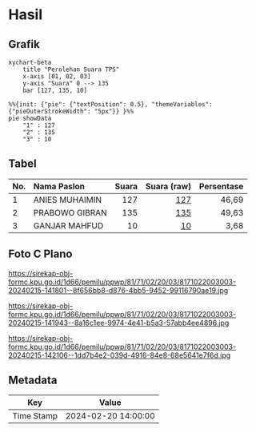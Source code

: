 # Hasil

## Grafik

```mermaid
xychart-beta
    title "Perolehan Suara TPS"
    x-axis [01, 02, 03]
    y-axis "Suara" 0 --> 135
    bar [127, 135, 10]
```

```mermaid
%%{init: {"pie": {"textPosition": 0.5}, "themeVariables": {"pieOuterStrokeWidth": "5px"}} }%%
pie showData
    "1" : 127
    "2" : 135
    "3" : 10
```

## Tabel

| No. | Nama Paslon    | Suara | Suara (raw) | Persentase |
|:--- |:-------------- | -----:| -----------:| ----------:|
| 1   | ANIES MUHAIMIN | 127   | [127][p-1]  | 46,69      |
| 2   | PRABOWO GIBRAN | 135   | [135][p-2]  | 49,63      |
| 3   | GANJAR MAHFUD  | 10    | [10][p-3]   | 3,68       |


[p-1]: https://github.com/gigit-pemilu/pemilu-2024-81-maluku/blob/main/pilpres/hitung-suara/sub/81-maluku/sub/71-kota-ambon/sub/02-sirimau/sub/2003-batu-merah/sub/003-tps/sub/paslon-1.txt
[p-2]: https://github.com/gigit-pemilu/pemilu-2024-81-maluku/blob/main/pilpres/hitung-suara/sub/81-maluku/sub/71-kota-ambon/sub/02-sirimau/sub/2003-batu-merah/sub/003-tps/sub/paslon-2.txt
[p-3]: https://github.com/gigit-pemilu/pemilu-2024-81-maluku/blob/main/pilpres/hitung-suara/sub/81-maluku/sub/71-kota-ambon/sub/02-sirimau/sub/2003-batu-merah/sub/003-tps/sub/paslon-3.txt

## Foto C Plano

https://sirekap-obj-formc.kpu.go.id/1d66/pemilu/ppwp/81/71/02/20/03/8171022003003-20240215-141801--8f656bb8-d876-4bb5-9452-99116790ae19.jpg

https://sirekap-obj-formc.kpu.go.id/1d66/pemilu/ppwp/81/71/02/20/03/8171022003003-20240215-141943--8a16c1ee-9974-4e41-b5a3-57abb4ee4896.jpg

https://sirekap-obj-formc.kpu.go.id/1d66/pemilu/ppwp/81/71/02/20/03/8171022003003-20240215-142106--1dd7b4e2-039d-4916-84e8-68e5641e7f6d.jpg


## Metadata

| Key        | Value               |
| ---------- | ------------------- |
| Time Stamp | 2024-02-20 14:00:00 |



